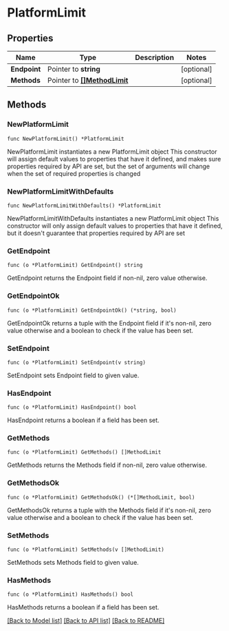 # PlatformLimit

## Properties

Name | Type | Description | Notes
------------ | ------------- | ------------- | -------------
**Endpoint** | Pointer to **string** |  | [optional] 
**Methods** | Pointer to [**[]MethodLimit**](MethodLimit.md) |  | [optional] 

## Methods

### NewPlatformLimit

`func NewPlatformLimit() *PlatformLimit`

NewPlatformLimit instantiates a new PlatformLimit object
This constructor will assign default values to properties that have it defined,
and makes sure properties required by API are set, but the set of arguments
will change when the set of required properties is changed

### NewPlatformLimitWithDefaults

`func NewPlatformLimitWithDefaults() *PlatformLimit`

NewPlatformLimitWithDefaults instantiates a new PlatformLimit object
This constructor will only assign default values to properties that have it defined,
but it doesn't guarantee that properties required by API are set

### GetEndpoint

`func (o *PlatformLimit) GetEndpoint() string`

GetEndpoint returns the Endpoint field if non-nil, zero value otherwise.

### GetEndpointOk

`func (o *PlatformLimit) GetEndpointOk() (*string, bool)`

GetEndpointOk returns a tuple with the Endpoint field if it's non-nil, zero value otherwise
and a boolean to check if the value has been set.

### SetEndpoint

`func (o *PlatformLimit) SetEndpoint(v string)`

SetEndpoint sets Endpoint field to given value.

### HasEndpoint

`func (o *PlatformLimit) HasEndpoint() bool`

HasEndpoint returns a boolean if a field has been set.

### GetMethods

`func (o *PlatformLimit) GetMethods() []MethodLimit`

GetMethods returns the Methods field if non-nil, zero value otherwise.

### GetMethodsOk

`func (o *PlatformLimit) GetMethodsOk() (*[]MethodLimit, bool)`

GetMethodsOk returns a tuple with the Methods field if it's non-nil, zero value otherwise
and a boolean to check if the value has been set.

### SetMethods

`func (o *PlatformLimit) SetMethods(v []MethodLimit)`

SetMethods sets Methods field to given value.

### HasMethods

`func (o *PlatformLimit) HasMethods() bool`

HasMethods returns a boolean if a field has been set.


[[Back to Model list]](../README.md#documentation-for-models) [[Back to API list]](../README.md#documentation-for-api-endpoints) [[Back to README]](../README.md)


